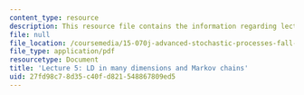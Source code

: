 ```yaml
---
content_type: resource
description: This resource file contains the information regarding lecture 5.
file: null
file_location: /coursemedia/15-070j-advanced-stochastic-processes-fall-2013/27fd98c78d35c40fd821548867809ed5_MIT15_070JF13_Lec5.pdf
file_type: application/pdf
resourcetype: Document
title: 'Lecture 5: LD in many dimensions and Markov chains'
uid: 27fd98c7-8d35-c40f-d821-548867809ed5
---
```

